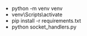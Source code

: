 * python -m venv venv
* venv\Scripts\activate
* pip install -r requirements.txt
* python socket_handlers.py
